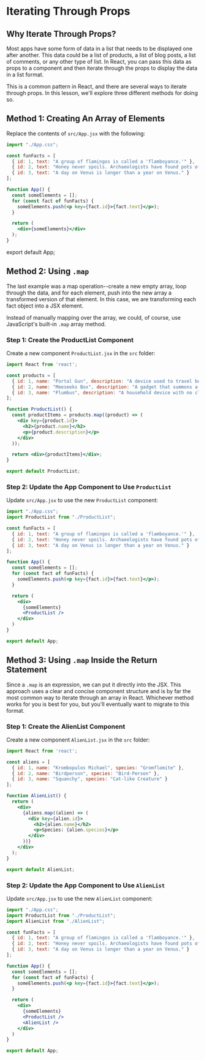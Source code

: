 # Iterating Through Props

## Why Iterate Through Props?

Most apps have some form of data in a list that needs to be displayed one after another. This data could be a list of products, a list of blog posts, a list of comments, or any other type of list. In React, you can pass this data as props to a component and then iterate through the props to display the data in a list format.

This is a common pattern in React, and there are several ways to iterate through props. In this lesson, we'll explore three different methods for doing so.

## Method 1: Creating An Array of Elements

Replace the contents of `src/App.jsx` with the following:

```jsx
import "./App.css";

const funFacts = [
  { id: 1, text: "A group of flamingos is called a 'flamboyance.'" },
  { id: 2, text: "Honey never spoils. Archaeologists have found pots of honey in ancient Egyptian tombs that are over 3,000 years old and still edible." },
  { id: 3, text: "A day on Venus is longer than a year on Venus." }
];

function App() {
  const someElements = [];
  for (const fact of funFacts) {
    someElements.push(<p key={fact.id}>{fact.text}</p>);
  }

  return (
    <div>{someElements}</div>
  );
}
```

export default App;

## Method 2: Using `.map`

The last example was a map operation--create a new empty array, loop through the data, and for each element, push into the new array a transformed version of that element. In this case, we are transforming each fact object into a JSX element.

Instead of manually mapping over the array, we could, of course, use JavaScript's built-in `.map` array method.

### Step 1: Create the ProductList Component

Create a new component `ProductList.jsx` in the `src` folder:

```jsx
import React from 'react';

const products = [
  { id: 1, name: "Portal Gun", description: "A device used to travel between dimensions." },
  { id: 2, name: "Meeseeks Box", description: "A gadget that summons a helpful Meeseeks." },
  { id: 3, name: "Plumbus", description: "A household device with no clear purpose." }
];

function ProductList() {
  const productItems = products.map((product) => (
    <div key={product.id}>
      <h2>{product.name}</h2>
      <p>{product.description}</p>
    </div>
  ));

  return <div>{productItems}</div>;
}

export default ProductList;
```

### Step 2: Update the App Component to Use `ProductList`

Update `src/App.jsx` to use the new `ProductList` component:

```jsx
import "./App.css";
import ProductList from "./ProductList";

const funFacts = [
  { id: 1, text: "A group of flamingos is called a 'flamboyance.'" },
  { id: 2, text: "Honey never spoils. Archaeologists have found pots of honey in ancient Egyptian tombs that are over 3,000 years old and still edible." },
  { id: 3, text: "A day on Venus is longer than a year on Venus." }
];

function App() {
  const someElements = [];
  for (const fact of funFacts) {
    someElements.push(<p key={fact.id}>{fact.text}</p>);
  }

  return (
    <div>
      {someElements}
      <ProductList />
    </div>
  )
}

export default App;
```

## Method 3: Using `.map` Inside the Return Statement

Since a `.map` is an expression, we can put it directly into the JSX. This approach uses a clear and concise component structure and is by far the most common way to iterate through an array in React. Whichever method works for you is best for you, but you'll eventually want to migrate to this format.

### Step 1: Create the AlienList Component

Create a new component `AlienList.jsx` in the `src` folder:

```jsx
import React from 'react';

const aliens = [
  { id: 1, name: "Krombopulos Michael", species: "Gromflomite" },
  { id: 2, name: "Birdperson", species: "Bird-Person" },
  { id: 3, name: "Squanchy", species: "Cat-like Creature" }
];

function AlienList() {
  return (
    <div>
      {aliens.map((alien) => (
        <div key={alien.id}>
          <h2>{alien.name}</h2>
          <p>Species: {alien.species}</p>
        </div>
      ))}
    </div>
  );
}

export default AlienList;
```

### Step 2: Update the App Component to Use `AlienList`

Update `src/App.jsx` to use the new `AlienList` component:

```jsx
import "./App.css";
import ProductList from "./ProductList";
import AlienList from "./AlienList";

const funFacts = [
  { id: 1, text: "A group of flamingos is called a 'flamboyance.'" },
  { id: 2, text: "Honey never spoils. Archaeologists have found pots of honey in ancient Egyptian tombs that are over 3,000 years old and still edible." },
  { id: 3, text: "A day on Venus is longer than a year on Venus." }
];

function App() {
  const someElements = [];
  for (const fact of funFacts) {
    someElements.push(<p key={fact.id}>{fact.text}</p>);
  }

  return (
    <div>
      {someElements}
      <ProductList />
      <AlienList />
    </div>
  )
}

export default App;
```
